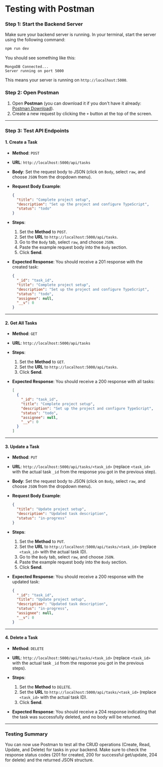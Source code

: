 # Testing with Postman

### **Step 1: Start the Backend Server**
Make sure your backend server is running. In your terminal, start the server using the following command:

```bash
npm run dev
```

You should see something like this:

```
MongoDB Connected...
Server running on port 5000
```

This means your server is running on `http://localhost:5000`.

### **Step 2: Open Postman**
1. Open **Postman** (you can download it if you don't have it already: [Postman Download](https://www.postman.com/downloads/)).
2. Create a new request by clicking the `+` button at the top of the screen.

---

### **Step 3: Test API Endpoints**

#### **1. Create a Task**
- **Method**: `POST`
- **URL**: `http://localhost:5000/api/tasks`
- **Body**: Set the request body to JSON (click on `Body`, select `raw`, and choose `JSON` from the dropdown menu).
- **Request Body Example**:
   ```json
   {
     "title": "Complete project setup",
     "description": "Set up the project and configure TypeScript",
     "status": "todo"
   }
   ```

- **Steps**:
   1. Set the **Method** to `POST`.
   2. Set the **URL** to `http://localhost:5000/api/tasks`.
   3. Go to the `Body` tab, select `raw`, and choose `JSON`.
   4. Paste the example request body into the `Body` section.
   5. Click **Send**.

- **Expected Response**:
   You should receive a 201 response with the created task:
   ```json
   {
     "_id": "task_id",
     "title": "Complete project setup",
     "description": "Set up the project and configure TypeScript",
     "status": "todo",
     "assignee": null,
     "__v": 0
   }
   ```

---

#### **2. Get All Tasks**
- **Method**: `GET`
- **URL**: `http://localhost:5000/api/tasks`

- **Steps**:
   1. Set the **Method** to `GET`.
   2. Set the **URL** to `http://localhost:5000/api/tasks`.
   3. Click **Send**.

- **Expected Response**:
   You should receive a 200 response with all tasks:
   ```json
   [
     {
       "_id": "task_id",
       "title": "Complete project setup",
       "description": "Set up the project and configure TypeScript",
       "status": "todo",
       "assignee": null,
       "__v": 0
     }
   ]
   ```

---

#### **3. Update a Task**
- **Method**: `PUT`
- **URL**: `http://localhost:5000/api/tasks/<task_id>` (replace `<task_id>` with the actual task `_id` from the response you got in the previous step).
- **Body**: Set the request body to JSON (click on `Body`, select `raw`, and choose `JSON` from the dropdown menu).
- **Request Body Example**:
   ```json
   {
     "title": "Update project setup",
     "description": "Updated task description",
     "status": "in-progress"
   }
   ```

- **Steps**:
   1. Set the **Method** to `PUT`.
   2. Set the **URL** to `http://localhost:5000/api/tasks/<task_id>` (replace `<task_id>` with the actual task ID).
   3. Go to the `Body` tab, select `raw`, and choose `JSON`.
   4. Paste the example request body into the `Body` section.
   5. Click **Send**.

- **Expected Response**:
   You should receive a 200 response with the updated task:
   ```json
   {
     "_id": "task_id",
     "title": "Update project setup",
     "description": "Updated task description",
     "status": "in-progress",
     "assignee": null,
     "__v": 0
   }
   ```

---

#### **4. Delete a Task**
- **Method**: `DELETE`
- **URL**: `http://localhost:5000/api/tasks/<task_id>` (replace `<task_id>` with the actual task `_id` from the response you got in the previous steps).

- **Steps**:
   1. Set the **Method** to `DELETE`.
   2. Set the **URL** to `http://localhost:5000/api/tasks/<task_id>` (replace `<task_id>` with the actual task ID).
   3. Click **Send**.

- **Expected Response**:
   You should receive a 204 response indicating that the task was successfully deleted, and no body will be returned.

---

### **Testing Summary**
You can now use Postman to test all the CRUD operations (Create, Read, Update, and Delete) for tasks in your backend. Make sure to check the response status codes (201 for created, 200 for successful get/update, 204 for delete) and the returned JSON structure.

